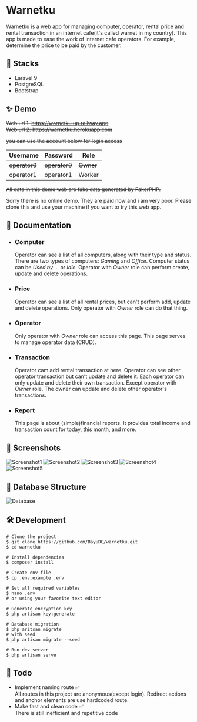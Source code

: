 # Warnetku

Warnetku is a web app for managing computer, operator, rental price and
rental transaction in an internet cafe(it's called warnet in my country).
This app is made to ease the work of internet cafe operators. For example,
determine the price to be paid by the customer.

## 🧩 Stacks

-   Laravel 9
-   PostgreSQL
-   Bootstrap

## ✨ Demo

~~Web url 1: https://warnetku.up.railway.app  
Web url 2: https://warnetku.herokuapp.com~~

~~you can use the account below for login access~~

| Username      | Password      | Role       |
| ------------- | ------------- | ---------- |
| ~~operator0~~ | ~~operator0~~ | ~~Owner~~  |
| ~~operator1~~ | ~~operator1~~ | ~~Worker~~ |

~~All data in this demo web are fake data generated by FakerPHP.~~

Sorry there is no online demo. They are paid now and i am very poor.
Please clone this and use your machine if you want to try this web app.

## 📑 Documentation

-   ### Computer

    Operator can see a list of all computers, along with their type and
    status. There are two types of computers: _Gaming_ and _Office_.
    Computer status can be _Used by ..._ or _Idle_. Operator with
    _Owner_ role can perform create, update and delete operations.

-   ### Price

    Operator can see a list of all rental prices, but can't perform add,
    update and delete operations. Only operator with _Owner_ role can
    do that thing.

-   ### Operator

    Only operator with _Owner_ role can access this page. This page
    serves to manage operator data (CRUD).

-   ### Transaction

    Operator cam add rental transaction at here. Operator can see other
    operator transaction but can't update and delete it. Each operator
    can only update and delete their own transaction. Except operator
    with _Owner_ role. The owner can update and delete other operator's
    transactions.

-   ### Report

    This page is about (simple)financial reports. It provides total
    income and transaction count for today, this month, and more.

## 📸 Screenshots

![Screenshot1](https://cdn.discordapp.com/attachments/946013429200723989/980702509024837732/Screenshot_from_2022-05-30_11-52-50.png)
![Screenshot2](https://cdn.discordapp.com/attachments/946013429200723989/980702509293240421/Screenshot_from_2022-05-30_11-53-32.png)
![Screenshot3](https://cdn.discordapp.com/attachments/946013429200723989/980702509536526346/Screenshot_from_2022-05-30_11-53-41.png)
![Screenshot4](https://cdn.discordapp.com/attachments/946013429200723989/980702509788180540/Screenshot_from_2022-05-30_11-53-47.png)
![Screenshot5](https://cdn.discordapp.com/attachments/946013429200723989/980702510018859048/Screenshot_from_2022-05-30_11-54-07.png)

## 💽 Database Structure

![Database](https://cdn.discordapp.com/attachments/946013429200723989/980702471963934780/drawSQL-export-2022-05-30_11_59.png)

## 🛠️ Development

```
# Clone the project
$ git clone https://github.com/BayuDC/warnetku.git
$ cd warnetku

# Install dependencies
$ composer install

# Create env file
$ cp .env.example .env

# Set all required variables
$ nano .env
# or using your favorite text editor

# Generate encryption key
$ php artisan key:generate

# Database migration
$ php aritsan migrate
# with seed
$ php artisan migrate --seed

# Run dev server
$ php artisan serve
```

## 📝 Todo

-   Implement naming route ✅  
    All routes in this project are anonymous(except login).
    Redirect actions and anchor elements are use hardcoded route.
-   Make fast and clean code ✅  
    There is still inefficient and repetitive code
